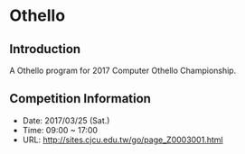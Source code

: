 # Othello

## Introduction

A Othello program for 2017 Computer Othello Championship.

## Competition Information

* Date: 2017/03/25 (Sat.)
* Time: 09:00 ~ 17:00
* URL: http://sites.cjcu.edu.tw/go/page_Z0003001.html

